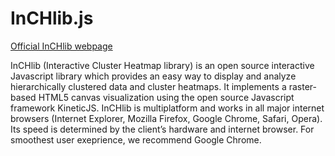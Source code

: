 InCHlib.js
==========
[Official InCHlib webpage](http://openscreen.cz/software/inchlib)

InCHlib (Interactive Cluster Heatmap library) is an open source interactive Javascript library which provides an easy way to display and analyze hierarchically clustered data and cluster heatmaps. It implements a raster-based HTML5 canvas visualization using the open source Javascript framework KineticJS. InCHlib is multiplatform and works in all major internet browsers (Internet Explorer, Mozilla Firefox, Google Chrome, Safari, Opera). Its speed is determined by the client’s hardware and internet browser. For smoothest user exeprience, we recommend Google Chrome.

